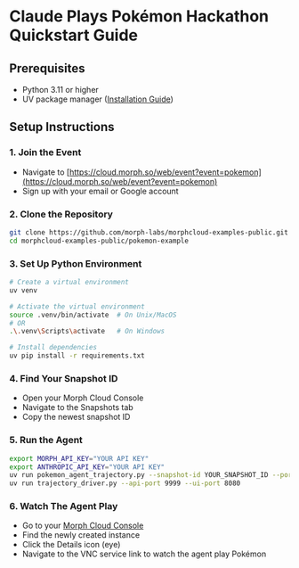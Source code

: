 # Claude Plays Pokémon Hackathon Quickstart Guide

## Prerequisites

-   Python 3.11 or higher
-   UV package manager ([Installation Guide](https://docs.astral.sh/uv/getting-started/installation/))

## Setup Instructions

### 1. Join the Event

-   Navigate to [https://cloud.morph.so/web/event?event=pokemon](https://cloud.morph.so/web/event?event=pokemon)
-   Sign up with your email or Google account

### 2. Clone the Repository

```bash
git clone https://github.com/morph-labs/morphcloud-examples-public.git
cd morphcloud-examples-public/pokemon-example

```

### 3. Set Up Python Environment

```bash
# Create a virtual environment
uv venv

# Activate the virtual environment
source .venv/bin/activate  # On Unix/MacOS
# OR
.\.venv\Scripts\activate   # On Windows

# Install dependencies
uv pip install -r requirements.txt

```

### 4. Find Your Snapshot ID

-   Open your Morph Cloud Console
-   Navigate to the Snapshots tab
-   Copy the newest snapshot ID

### 5. Run the Agent

```bash
export MORPH_API_KEY="YOUR API KEY"
export ANTHROPIC_API_KEY="YOUR API KEY"
uv run pokemon_agent_trajectory.py --snapshot-id YOUR_SNAPSHOT_ID --port 9999
uv run trajectory_driver.py --api-port 9999 --ui-port 8080
```

### 6. Watch The Agent Play

-   Go to your [Morph Cloud Console](https://cloud.morph.so/web/instances)
-   Find the newly created instance
-   Click the Details icon (eye)
-   Navigate to the VNC service link to watch the agent play Pokémon

